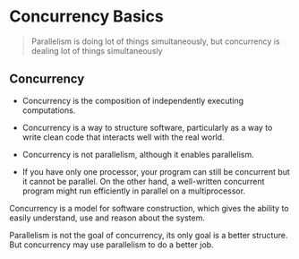 # Concurrency Basics

> Parallelism is doing lot of things simultaneously, but concurrency
> is dealing lot of things simultaneously

## Concurrency

- Concurrency is the composition of independently executing computations.

- Concurrency is a way to structure software, particularly as a way to
  write clean code that interacts well with the real world.

- Concurrency is not parallelism, although it enables parallelism.

- If you have only one processor, your program can still be concurrent but
  it cannot be parallel. On the other hand, a well-written concurrent
  program might run efficiently in parallel on a multiprocessor.

Concurrency is a model for software construction, which gives the ability
to easily understand, use and reason about the system.

Parallelism is not the goal of concurrency, its only goal is a better
structure. But concurrency may use parallelism to do a better job.
